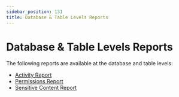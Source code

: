 ```yaml
---
sidebar_position: 131
title: Database & Table Levels Reports
---
```


# Database & Table Levels Reports

The following reports are available at the database and table levels:

* [Activity Report](Activity "Activity Report")
* [Permissions Report](Permissions "Permissions Report")
* [Sensitive Content Report](SensitiveContent "Sensitive Content Report")